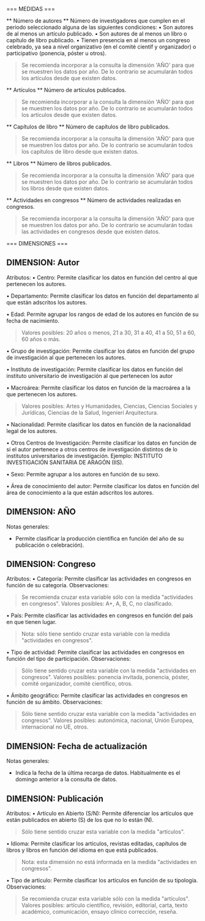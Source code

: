 === MEDIDAS ===

** Número de autores **
Número de investigadores que cumplen en el periodo seleccionado alguna de las siguientes condiciones: • Son autores de al menos un artículo publicado. • Son autores de al menos un libro o capítulo de libro publicado. • Tienen presencia en al menos un congreso celebrado, ya sea a nivel organizativo (en el comité científ y organizador) o participativo (ponencia, póster u otros).

>Se recomienda incorporar a la consulta la dimensión 'AÑO' para que se muestren los datos por año. De lo
contrario se acumularán todos los artículos desde que existen datos.

** Artículos **
Número de artículos publicados.

>Se recomienda incorporar a la consulta la dimensión 'AÑO' para que se muestren los datos por año. De lo
contrario se acumularán todos los artículos desde que existen datos.

** Capítulos de libro **
Número de capítulos de libro publicados.

>Se recomienda incorporar a la consulta la dimensión 'AÑO' para que se muestren los datos por año. De lo
contrario se acumularán todos los capítulos de libro desde que existen datos.

** Libros **
Número de libros publicados.

>Se recomienda incorporar a la consulta la dimensión 'AÑO' para que se muestren los datos por año. De lo
contrario se acumularán todos los libros desde que existen datos.

** Actividades en congresos **
Número de actividades realizadas en congresos.

>Se recomienda incorporar a la consulta la dimensión 'AÑO' para que se muestren los datos por año. De lo
contrario se acumularán todas las actividades en congresos desde que existen datos.

=== DIMENSIONES ===

## DIMENSION: Autor ##

Atributos:
• Centro:
Permite clasificar los datos en función del centro al que pertenecen los autores.

• Departamento:
Permite clasificar los datos en función del departamento al que están adscritos los autores.

• Edad:
Permite agrupar los rangos de edad de los autores en función de su fecha de nacimiento.

>Valores posibles: 20 años o menos, 21 a 30, 31 a 40, 41 a 50, 51 a 60, 60 años o más.

• Grupo de investigación:
Permite clasificar los datos en función del grupo de investigación al que pertenecen los autores.

• Instituto de investigación:
Permite clasificar los datos en función del instituto universitario de investigación al que pertenecen los autor

• Macroárea:
Permite clasificar los datos en función de la macroárea a la que pertenecen los autores.

>Valores posibles: Artes y Humanidades, Ciencias, Ciencias Sociales y Jurídicas, Ciencias de la Salud, Ingenierí
Arquitectura.

• Nacionalidad:
Permite clasificar los datos en función de la nacionalidad legal de los autores.

• Otros Centros de Investigación:
Permite clasificar los datos en función de si el autor pertenece a otros centros de investigación distintos de lo institutos universitarios de investigación. Ejemplo: INSTITUTO INVESTIGACIÓN SANITARIA DE ARAGÓN (IIS).

• Sexo:
Permite agrupar a los autores en función de su sexo.

• Área de conocimiento del autor:
Permite clasificar los datos en función del área de conocimiento a la que están adscritos los autores.

## DIMENSION: AÑO ##

Notas generales:
- Permite clasificar la producción científica en función del año de su publicación o celebración).

## DIMENSION: Congreso ##

Atributos:
• Categoría:
Permite clasificar las actividades en congresos en función de su categoría. Observaciones:

>Se recomienda cruzar esta variable sólo con la medida "actividades en congresos".
>Valores posibles: A+, A, B, C, no clasificado.

• País:
Permite clasificar las actividades en congresos en función del país en que tienen lugar.

>Nota: sólo tiene sentido cruzar esta variable con la medida "actividades en congresos".

• Tipo de actividad:
Permite clasificar las actividades en congresos en función del tipo de participación. Observaciones:

>Sólo tiene sentido cruzar esta variable con la medida "actividades en congresos".
>Valores posibles: ponencia invitada, ponencia, póster, comité organizador, comité científico, otros.

• Ámbito geográfico:
Permite clasificar las actividades en congresos en función de su ámbito. Observaciones:

>Sólo tiene sentido cruzar esta variable con la medida "actividades en congresos".
>Valores posibles: autonómica, nacional, Unión Europea, internacional no UE, otros.

## DIMENSION: Fecha de actualización ##

Notas generales:
- Indica la fecha de la última recarga de datos. Habitualmente es el domingo anterior a la consulta de datos.

## DIMENSION: Publicación ##

Atributos:
• Artículo en Abierto (S/N):
Permite diferenciar los artículos que están publicados en abierto (S) de los que no lo están (N).

> Sólo tiene sentido cruzar esta variable con la medida "artículos".

• Idioma:
Permite clasificar los artículos, revistas editadas, capítulos de libros y libros en función del idioma en que está publicados.

>Nota: esta dimensión no está informada en la medida "actividades en congresos".

• Tipo de artículo:
Permite clasificar los artículos en función de su tipología. Observaciones:

>Se recomienda cruzar esta variable sólo con la medida "artículos".
>Valores posibles: artículo científico, revisión, editorial, carta, texto académico, comunicación, ensayo clínico
corrección, reseña.

